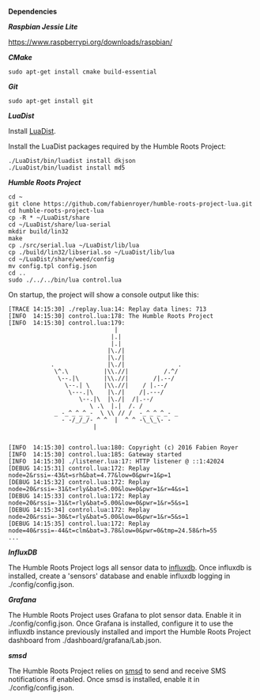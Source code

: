 **Dependencies**

***Raspbian Jessie Lite***

https://www.raspberrypi.org/downloads/raspbian/

***CMake***

```
sudo apt-get install cmake build-essential
```

***Git***

```
sudo apt-get install git
```

***LuaDist***

Install [LuaDist](http://luadist.org/).

Install the LuaDist packages required by the Humble Roots Project:

```
./LuaDist/bin/luadist install dkjson
./LuaDist/bin/luadist install md5
```

***Humble Roots Project***

```
cd ~
git clone https://github.com/fabienroyer/humble-roots-project-lua.git
cd humble-roots-project-lua
cp -R * ~/LuaDist/share
cd ~/LuaDist/share/lua-serial
mkdir build/lin32
make
cp ./src/serial.lua ~/LuaDist/lib/lua
cp ./build/lin32/libserial.so ~/LuaDist/lib/lua
cd ~/LuaDist/share/weed/config
mv config.tpl config.json
cd ..
sudo ./../../bin/lua control.lua
```

On startup, the project will show a console output like this:

```
[TRACE 14:15:30] ./replay.lua:14: Replay data lines: 713
[INFO  14:15:30] control.lua:178: The Humble Roots Project
[INFO  14:15:30] control.lua:179: 
			                  |
			                 |.|
			                 |.|
			                |\./|
			                |\./|
			.               |\./|               .
			 \^.\          |\\.//|          /.^/
			  \--.|\       |\\.//|       /|.--/
			    \--.| \    |\\.//|    / |.--/
			     \---.|\    |\./|    /|.---/
			        \--.|\  |\./|  /|.--/
			           \ .\  |.|  /. /
			 _ -_^_^_^_-  \ \\ // /  -_^_^_^_- _
			   - -/_/_/- ^ ^  |  ^ ^ -\_\_\- -
					  	|


[INFO  14:15:30] control.lua:180: Copyright (c) 2016 Fabien Royer
[INFO  14:15:30] control.lua:185: Gateway started
[INFO  14:15:30] ./listener.lua:17: HTTP listener @ ::1:42024
[DEBUG 14:15:31] control.lua:172: Replay node=2&rssi=-43&t=srh&bat=4.77&low=0&pwr=1&p=1
[DEBUG 14:15:32] control.lua:172: Replay node=20&rssi=-31&t=rly&bat=5.00&low=0&pwr=1&r=4&s=1
[DEBUG 14:15:33] control.lua:172: Replay node=20&rssi=-31&t=rly&bat=5.00&low=0&pwr=1&r=5&s=1
[DEBUG 14:15:34] control.lua:172: Replay node=20&rssi=-30&t=rly&bat=5.00&low=0&pwr=1&r=5&s=1
[DEBUG 14:15:35] control.lua:172: Replay node=40&rssi=-44&t=clm&bat=3.78&low=0&pwr=0&tmp=24.58&rh=55
...
```

***InfluxDB***

The Humble Roots Project logs all sensor data to [influxdb](https://influxdata.com/time-series-platform/influxdb/).
Once influxdb is installed, create a 'sensors' database and enable influxdb logging in ./config/config.json.

***Grafana***

The Humble Roots Project uses Grafana to plot sensor data. Enable it in ./config/config.json.
Once Grafana is installed, configure it to use the influxdb instance previously installed and import the
Humble Roots Project dashboard from ./dashboard/grafana/Lab.json.

***smsd***

The Humble Roots Project relies on [smsd](http://smstools3.kekekasvi.com/) to send and receive SMS notifications if enabled.
Once smsd is installed, enable it in ./config/config.json.

